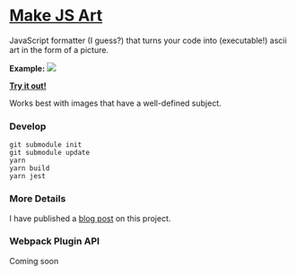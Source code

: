 # [Make JS Art](https://makejs.art/)

JavaScript formatter (I guess?) that turns your code into (executable!) ascii
art in the form of a picture.

**Example:**
![](example.gif)

**[Try it out!](https://makejs.art/)**

Works best with images that have a well-defined subject.

### Develop

```
git submodule init
git submodule update
yarn
yarn build
yarn jest
```

### More Details

I have published a [blog post](https://pelmers.com/making-javascript-art/) on this project.

### Webpack Plugin API

Coming soon
